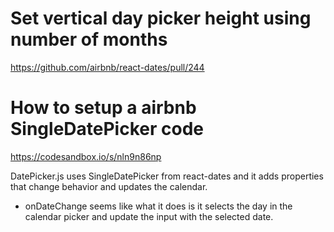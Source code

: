 # Set vertical day picker height using number of months
https://github.com/airbnb/react-dates/pull/244

# How to setup a airbnb SingleDatePicker code 
https://codesandbox.io/s/nln9n86np

DatePicker.js uses SingleDatePicker from react-dates and it adds properties that change behavior and updates the calendar.

* onDateChange seems like what it does is it selects the day in the calendar picker and update the input with the selected date.


